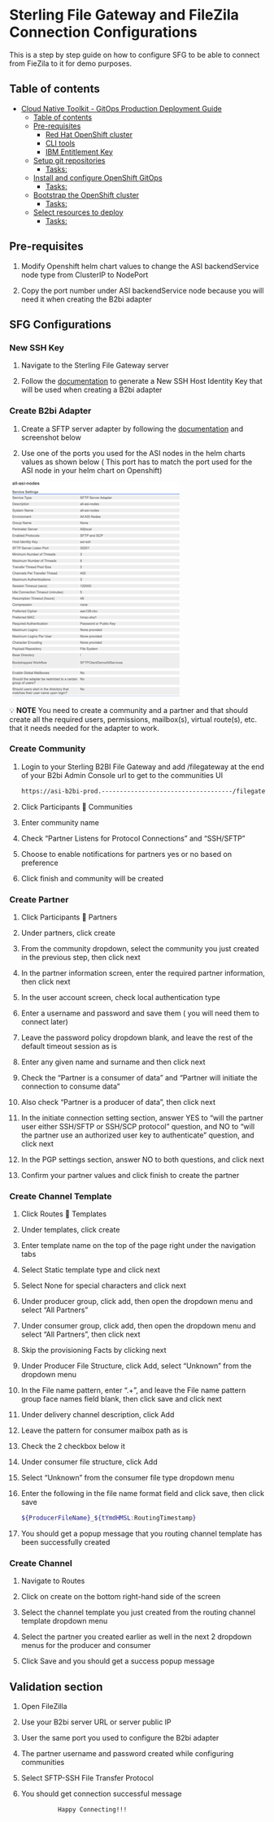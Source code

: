 # Sterling File Gateway and FileZila Connection Configurations

This is a step by step guide on how to configure SFG to be able to connect from FieZila to it for demo purposes.


## Table of contents
- [Cloud Native Toolkit - GitOps Production Deployment Guide](#cloud-native-toolkit---gitops-production-deployment-guide)
  - [Table of contents](#table-of-contents)
  - [Pre-requisites](#pre-requisites)
    - [Red Hat OpenShift cluster](#red-hat-openshift-cluster)
    - [CLI tools](#cli-tools)
    - [IBM Entitlement Key](#ibm-entitlement-key)
  - [Setup git repositories](#setup-git-repositories)
    - [Tasks:](#tasks)
  - [Install and configure OpenShift GitOps](#install-and-configure-openshift-gitops)
    - [Tasks:](#tasks-1)
  - [Bootstrap the OpenShift cluster](#bootstrap-the-openshift-cluster)
    - [Tasks:](#tasks-2)
  - [Select resources to deploy](#select-resources-to-deploy)
    - [Tasks:](#tasks-3)


## Pre-requisites

1.	Modify Openshift helm chart values to change the ASI backendService node type from ClusterIP to NodePort

2.	Copy the port number under ASI backendService node because you will need it when creating the B2bi adapter

## SFG Configurations

### New SSH Key

1.	Navigate to the Sterling File Gateway server

2.	Follow the [documentation](https://www.ibm.com/docs/en/b2b-integrator/6.1.0?topic=adapter-generate-new-ssh-host-identity-key) to generate a New SSH Host Identity Key that will be used when creating a B2bi adapter


### Create B2bi Adapter

1. Create a SFTP server adapter by following the [documentation](https://www.ibm.com/docs/en/b2b-integrator/6.1.0?topic=z-sftp-server-adapter) and screenshot below

2. Use one of the ports you used for the ASI nodes in the helm charts values as shown below ( This port has to match the port used for the ASI node in your helm chart on Openshift)

![SFTP-Server-Adapter-Screenshot](/doc/images/sftp-server-adapter.png)

💡 **NOTE** You need to create a community and a partner and that should create all the required users, permissions, mailbox(s), virtual route(s), etc. that it needs needed for the adapter to work.

### Create Community

1. Login to your Sterling B2BI File Gateway and add /filegateway at the end of your B2bi Admin Console url to get to the communities UI

    ```bash
    https://asi-b2bi-prod.------------------------------------/filegateway/
    ```

2. Click Participants  Communities

3.	Enter community name

4.	Check “Partner Listens for Protocol Connections” and “SSH/SFTP”

5.	Choose to enable notifications for partners yes or no based on preference

6.	Click finish and community will be created

### Create Partner

1.	Click Participants  Partners

2.	Under partners, click create

3.	From the community dropdown, select the community you just created in the previous step, then click next

4.	In the partner information screen, enter the required partner information, then click next

5.	In the user account screen, check local authentication type
6.	Enter a username and password and save them ( you will need them to connect later)

7.	Leave the password policy dropdown blank, and leave the rest of the default timeout session as is

8.	Enter any given name and surname and then click next

9.	Check the “Partner is a consumer of data” and “Partner will initiate the connection to consume data”

10.	Also check “Partner is a producer of data”, then click next

11.	In the initiate connection setting section, answer YES to “will the partner user either SSH/SFTP or SSH/SCP protocol” question, and NO to “will the partner use an authorized user key to authenticate” question, and click next

12.	In the PGP settings section, answer NO to both questions, and click next

13.	Confirm your partner values and click finish to create the partner

### Create Channel Template

1.	Click Routes  Templates

2.	Under templates, click create

3.	Enter template name on the top of the page right under the navigation tabs

4.	Select Static template type and click next

5.	Select None for special characters and click next

6.	Under producer group, click add, then open the dropdown menu and select “All Partners”

7.	Under consumer group, click add, then open the dropdown menu and select “All Partners”, then click next

8.	Skip the provisioning Facts by clicking next

9.	Under Producer File Structure, click Add, select “Unknown” from the dropdown menu

10.	In the File name pattern, enter “.+”, and leave the File name pattern group face names field blank, then click save and click next

11.	Under delivery channel description, click Add

12.	Leave the pattern for consumer maibox path as is

13.	Check the 2 checkbox below it

14.	Under consumer file structure, click Add

15.	Select “Unknown” from the consumer file type dropdown menu

16.	Enter the following in the file name format field and click save, then click save

    ```bash
    ${ProducerFileName}_${tYmdHMSL:RoutingTimestamp}
    ```

17.	You should get a popup message that you routing channel template has been successfully created

### Create Channel

1.	Navigate to Routes

2.	Click on create on the bottom right-hand side of the screen

3.	Select the channel template you just created from the routing channel template dropdown menu

4.	Select the partner you created earlier as well in the next 2 dropdown menus for the producer and consumer

5.	Click Save and you should get a success popup message

## Validation section

1. 	Open FileZilla

2.	Use your B2bi server URL or server public IP

3.	User the same port you used to configure the B2bi adapter 

4.	The partner username and password created while configuring communities

5.	Select SFTP-SSH File Transfer Protocol

6. You should get connection successful message


                 Happy Connecting!!!
